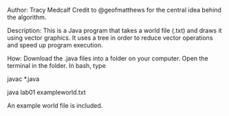 Author: Tracy Medcalf
Credit to @geofmatthews for the central idea behind the algorithm.

Description: This is a Java program that takes a world file (.txt) and draws it using vector graphics. It uses a tree in order to reduce vector operations and speed up program execution.

How: Download the .java files into a folder on your computer. Open the terminal in the folder.
In bash, type

   javac *.java
  
   java lab01 exampleworld.txt


An example world file is included.
